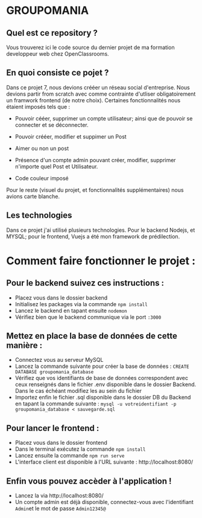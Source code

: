 # GROUPOMANIA 

## Quel est ce repository ? 

Vous trouverez ici le code source du dernier projet de ma formation developpeur web chez OpenClassrooms. 

## En quoi consiste ce pojet ? 

Dans ce projet 7, nous devions crééer un réseau social d'entreprise. Nous devions partir from scratch avec comme contrainte d'utliser obligatoirement un framwork frontend (de notre choix). Certaines fonctionnalités nous étaient imposés tels que : 

- Pouvoir cééer, supprimer un compte utilisateur; ainsi que de pouvoir se connecter et se déconnecter. 

- Pouvoir crééer, modifier et suppimer un Post 

- Aimer ou non un post

- Présence d'un compte admin pouvant créer, modifier, supprimer n'importe quel Post et Utilisateur.

- Code couleur imposé

Pour le reste (visuel du projet, et fonctionnalités supplémentaires) nous avions carte blanche. 

## Les technologies

Dans ce projet j'ai utilisé plusieurs technologies. Pour le backend Nodejs, et MYSQL; pour le frontend, Vuejs a été mon framework de prédilection. 


# Comment faire fonctionner le projet :



## Pour le backend suivez ces instructions :

- Placez vous dans le dossier backend
- Initialisez les packages via la commande `npm install`
- Lancez le backend en tapant ensuite `nodemon`
- Vérifiez bien que le backend communique via le port `:3000`

## Mettez en place la base de données de cette manière :

- Connectez vous au serveur MySQL
- Lancez la commande suivante pour créer la base de données : `CREATE DATABASE groupomania_database`
- Vérifiez que vos identifiants de base de données correspondent avec ceux renseignés dans le fichier .env disponible dans le dossier Backend. Dans le cas échéant modifiez les au sein du fichier
- Importez enfin le fichier .sql disponible dans le dossier DB du Backend en tapant la commande suivante : `mysql -u votreidentifiant -p groupomania_database < sauvegarde.sql`

## Pour lancer le frontend :

- Placez vous dans le dossier frontend
- Dans le terminal exécutez la commande `npm install`
- Lancez ensuite la commande `npm run serve`
- L'interface client est disponible à l'URL suivante : http://localhost:8080/

## Enfin vous pouvez accèder à l'application !

- Lancez la via http://localhost:8080/
- Un compte admin est déjà disponible, connectez-vous avec l'identifiant `Admin`et le mot de passe `Admin12345@`

